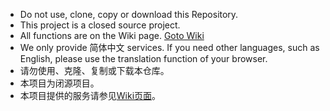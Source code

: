 * Do not use, clone, copy or download this Repository.<br/>
* This project is a closed source project.<br/>
* All functions are on the Wiki page. [Goto Wiki](../../wiki)<br/>
* We only provide 简体中文 services. If you need other languages, such as English, please use the translation function of your browser.<br/>
* 请勿使用、克隆、复制或下载本仓库。<br/>
* 本项目为闭源项目。<br/>
* 本项目提供的服务请参见[Wiki页面](../../wiki)。<br/>
